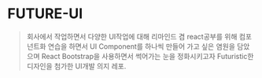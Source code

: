 # FUTURE-UI
> 회사에서 작업하면서 다양한 UI작업에 대해 리마인드 겸 react공부를 위해 컴포넌트화 연습을 하면서 UI Component를 하나씩 만들어 가고 싶은 염원을 담았으며 React Bootstrap을 사용하면서 썩어가는 눈을 정화시키고자 Futuristic한 디자인을 첨가한 UI개발 의지 레포.
